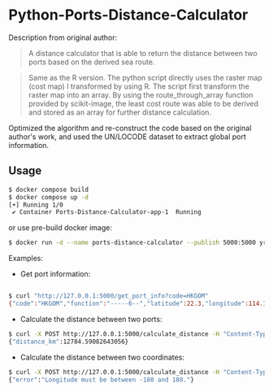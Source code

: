 # Python-Ports-Distance-Calculator

Description from original author:

> A distance calculator that is able to return the distance between two ports based on the derived sea route.

> Same as the R version. The python script directly uses the raster map (cost map) I transformed by using R. The script first transform the raster map into an array. By using the route_through_array function provided by scikit-image, the least cost route was able to be derived and stored as an array for further distance calculation.

Optimized the algorithm and re-construct the code based on the original author's work, and used the UN/LOCODE dataset to extract global port information.

## Usage

```bash
$ docker compose build
$ docker compose up -d
[+] Running 1/0
 ✔ Container Ports-Distance-Calculator-app-1  Running
```

or use pre-build docker image:

```bash
$ docker run -d --name ports-distance-calculator --publish 5000:5000 yrzr/ports-distance-calculator
```

Examples:

- Get port information:

```bash

$ curl "http://127.0.0.1:5000/get_port_info?code=HKGOM"
{"code":"HKGOM","function":"-----6--","latitude":22.3,"longitude":114.18333333333334,"name":"Hung Hom","name_wo_diacritics":"Hung Hom"}
```

- Calculate the distance between two ports:

```bash
$ curl -X POST http://127.0.0.1:5000/calculate_distance -H "Content-Type: application/json" -d '{ "from_code": "HKGOM", "to_code": "USZJI"}'
{"distance_km":12784.59082643056}
```

- Calculate the distance between two coordinates:

```bash
$ curl -X POST http://127.0.0.1:5000/calculate_distance -H "Content-Type: application/json" -d '{"from_longitude": 114.18333333333334, "from_latitude": 22.3, "to_longitude": -180.1, "to_latitude": 34.53333333333333}'
{"error":"Longitude must be between -180 and 180."}
```

